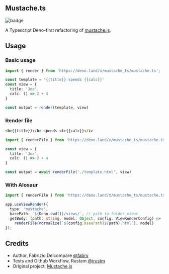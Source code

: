 ## Mustache.ts
![badge](https://github.com/fabrv/mustache.ts/workflows/Tests/badge.svg)
  
A Typescript Deno-first refactoring of [mustache.js](https://github.com/janl/mustache.js).

## Usage
### Basic usage
```typescript
import { render } from 'https://deno.land/x/mustache_ts/mustache.ts';

const template = '{{title}} spends {{calc}}'
const view = {
  title: 'Joe',
  calc: () => 2 + 4
}

const output = render(template, view)
```

### Render file
```html
<b>{{title}}</b> spends <i>{{calc}}</i>
```
```typescript
import { renderFile } from 'https://deno.land/x/mustache_ts/mustache.ts';

const view = {
  title: 'Joe',
  calc: () => 2 + 4
}

const output = await renderFile('./template.html', view)
```
### With Alosaur

```typescript
import { renderFile } from 'https://deno.land/x/mustache_ts/mustache.ts';

app.useViewRender({
  type: 'mustache',
  basePath: `${Deno.cwd()}/views/`, // path to folder views
  getBody: (path: string, model: Object, config: ViewRenderConfig) =>
    renderFile(normalize(`${config.basePath}${path}.html`), model)
});
```

## Credits
- Author, Fabrizio Delcompare [@fabrv](https://github.com/fabrv)
- Tests and Github Workflow, Rustam [@irustm](https://github.com/irustm)
- Original project, [Mustache.js](https://github.com/janl/mustache.js)